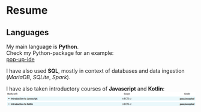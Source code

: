 # Resume

## Languages

My main language is **Python**. <br>
Check my Python-package for an example:<br>
[pop-up-ide](https://github.com/markuslahde/pop-up-ide)

I have also used **SQL**, mostly in context of databases and data ingestion (*MariaDB*, *SQLite*, *Spark*). <br>

I have also taken introductory courses of **Javascript** and **Kotlin**:<br>
![Metropolia_courses](https://github.com/markuslahde/resume/blob/main/Metropolia_Javascript_Kotlin.png)


## 
